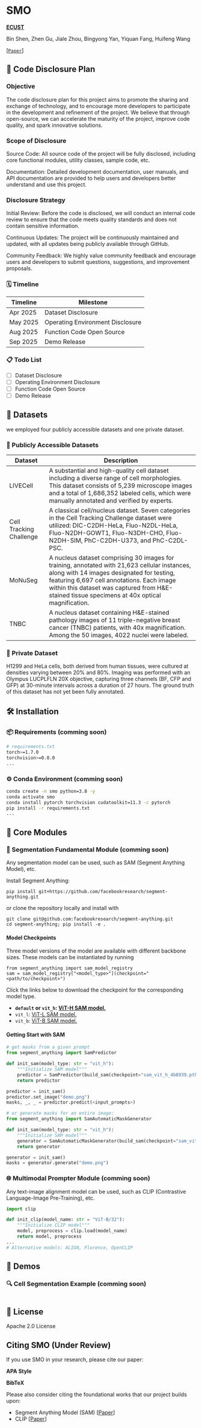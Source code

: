 # SMO

**[ECUST](https://www.ecust.edu.cn/)**

Bin Shen, Zhen Gu, Jiale Zhou, Bingyong Yan, Yiquan Fang, Huifeng Wang

[[`Paper`]()] 

## 📌 Code Disclosure Plan

### Objective
The code disclosure plan for this project aims to promote the sharing and exchange of technology, and to encourage more developers to participate in the development and refinement of the project. We believe that through open-source, we can accelerate the maturity of the project, improve code quality, and spark innovative solutions.

### Scope of Disclosure

Source Code: All source code of the project will be fully disclosed, including core functional modules, utility classes, sample code, etc.

Documentation: Detailed development documentation, user manuals, and API documentation are provided to help users and developers better understand and use this project.

### Disclosure Strategy
Initial Review: Before the code is disclosed, we will conduct an internal code review to ensure that the code meets quality standards and does not contain sensitive information.

Continuous Updates: The project will be continuously maintained and updated, with all updates being publicly available through GitHub.

Community Feedback: We highly value community feedback and encourage users and developers to submit questions, suggestions, and improvement proposals.

### 🗓 Timeline
| Timeline       | Milestone                     |
|----------------|-------------------------------|
| Apr 2025       | Dataset Disclosure|
| May 2025       | Operating Environment Disclosure         |
| Aug 2025       | Function Code Open Source|
| Sep 2025       | Demo Release  |

### 📋 Todo List
- [ ] Dataset Disclosure
- [ ] Operating Environment Disclosure
- [ ] Function Code Open Source
- [ ] Demo Release

## 📁 Datasets
we employed four publicly accessible datasets and one private dataset.
### 🔬 Publicly Accessible Datasets
| Dataset                  | Description                                                                 |
|--------------------------|-----------------------------------------------------------------------------|
| LIVECell                 | A substantial and high-quality cell dataset including a diverse range of cell morphologies. This dataset consists of 5,239 microscope images and a total of 1,686,352 labeled cells, which were manually annotated and verified by experts.        |
| Cell Tracking Challenge  | A classical cell/nucleus dataset. Seven categories in the Cell Tracking Challenge dataset were utilized: DIC-C2DH-HeLa, Fluo-N2DL-HeLa, Fluo-N2DH-GOWT1, Fluo-N3DH-CHO, Fluo-N2DH-SIM, PhC-C2DH-U373, and PhC-C2DL-PSC. |
| MoNuSeg                  | A nucleus dataset comprising 30 images for training, annotated with 21,623 cellular instances, along with 14 images designated for testing, featuring 6,697 cell annotations. Each image within this dataset was captured from H&E-stained tissue specimens at 40x optical magnification. |
| TNBC                     | A nucleus dataset containing H&E-stained pathology images of 11 triple-negative breast cancer (TNBC) patients, with 40x magnification. Among the 50 images, 4022 nuclei were labeled. |

### 🔬 Private Dataset

H1299 and HeLa cells, both derived from human tissues, were cultured at densities varying between 20% and 80%. Imaging was performed with an Olympus LUCPLFLN 20X objective, capturing three channels (BF, CFP and GFP) at 30-minute intervals across a duration of 27 hours. The ground truth of this dataset has not yet been fully annotated.


## 🛠 Installation

### 📦 Requirements (comming soon)
```bash
# requirements.txt
torch>=1.7.0
torchvision>=0.8.0
...
```


### ⚙️ Conda Environment (comming soon)
```bash
conda create -n smo python=3.8 -y
conda activate smo
conda install pytorch torchvision cudatoolkit=11.3 -c pytorch
pip install -r requirements.txt
...
```

## 🧩 Core Modules

### 🎯 Segmentation Fundamental Module (comming soon)
Any segmentation model can be used, such as SAM (Segment Anything Model), etc.

Install Segment Anything:

```
pip install git+https://github.com/facebookresearch/segment-anything.git
```

or clone the repository locally and install with

```
git clone git@github.com:facebookresearch/segment-anything.git
cd segment-anything; pip install -e .
```

#### Model Checkpoints

Three model versions of the model are available with different backbone sizes. These models can be instantiated by running

```
from segment_anything import sam_model_registry
sam = sam_model_registry["<model_type>"](checkpoint="<path/to/checkpoint>")
```

Click the links below to download the checkpoint for the corresponding model type.

- **`default` or `vit_h`: [ViT-H SAM model.](https://dl.fbaipublicfiles.com/segment_anything/sam_vit_h_4b8939.pth)**
- `vit_l`: [ViT-L SAM model.](https://dl.fbaipublicfiles.com/segment_anything/sam_vit_l_0b3195.pth)
- `vit_b`: [ViT-B SAM model.](https://dl.fbaipublicfiles.com/segment_anything/sam_vit_b_01ec64.pth)

#### Getting Start with SAM

```python
# get masks from a given prompt
from segment_anything import SamPredictor

def init_sam(model_type: str = "vit_h"):
    """Initialize SAM model"""
    predictor = SamPredictor(build_sam(checkpoint="sam_vit_h_4b8939.pth"))
    return predictor

predictor = init_sam()
predictor.set_image("demo.png")
masks, _, _ = predictor.predict(<input_prompts>)

# or generate masks for an entire image:
from segment_anything import SamAutomaticMaskGenerator

def init_sam(model_type: str = "vit_h"):
    """Initialize SAM model"""
    generator = SamAutomaticMaskGenerator(build_sam(checkpoint="sam_vit_h_4b8939.pth"))
    return generator

generator = init_sam()
masks = generator.generate("demo.png")
```

### 🌐 Multimodal Prompter Module (comming soon)
Any text-image alignment model can be used, such as CLIP (Contrastive Language-Image Pre-Training), etc.

```python
import clip

def init_clip(model_name: str = "ViT-B/32"):
    """Initialize CLIP model"""
    model, preprocess = clip.load(model_name)
    return model, preprocess
...
# Alternative models: ALIGN, Florence, OpenCLIP
```

## 🚀 Demos

### 🔍 Cell Segmentation Example (comming soon)
```python

```


## 📜 License
Apache 2.0 License

## Citing SMO (Under Review)

If you use SMO in your research, please cite our paper:

**APA Style**  


**BibTeX**  



Please also consider citing the foundational works that our project builds upon:
- Segment Anything Model (SAM) [[Paper](https://arxiv.org/abs/2304.02643)]
- CLIP [[Paper](https://arxiv.org/abs/2103.00020)]





